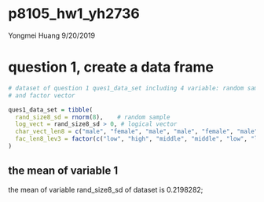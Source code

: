p8105\_hw1\_yh2736
================
Yongmei Huang
9/20/2019

# question 1, create a data frame

``` r
# dataset of question 1 ques1_data_set including 4 variable: random sample, logical vector, character vector
# and factor vector

ques1_data_set = tibble(
  rand_size8_sd = rnorm(8),    # random sample
  log_vect = rand_size8_sd > 0, # logical vector
  char_vect_len8 = c("male", "female", "male", "male", "female", "male", "male", "female"),  # character vector
  fac_len8_lev3 = factor(c("low", "high", "middle", "middle", "low", "low", "high", "middle")) # factor vector
)
```

## the mean of variable 1

the mean of variable rand\_size8\_sd of dataset is 0.2198282;
